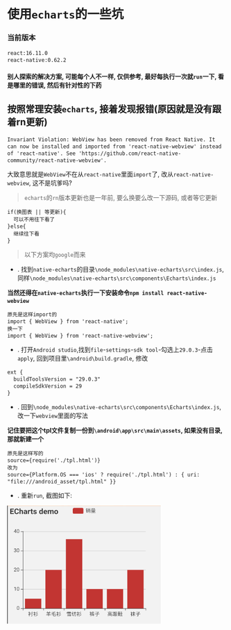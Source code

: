 # 使用`echarts`的一些坑

### 当前版本
```
react:16.11.0
react-native:0.62.2
```

#### 别人探索的解决方案, 可能每个人不一样, 仅供参考, 最好每执行一次就`run`一下, 看是哪里的错误, 然后有针对性的下药

## 按照常理安装`echarts`, 接着发现报错(原因就是没有跟着rn更新)
```
Invariant Violation: WebView has been removed from React Native. It can now be installed and imported from 'react-native-webview' instead of 'react-native'. See 'https://github.com/react-native-community/react-native-webview'.
```
大致意思就是`WebView`不在从`react-native`里面`import`了, 改从`react-native-webview`, 这不是坑爹吗?

>`echarts`的`rn`版本更新也是一年前, 要么换要么改一下源码, 或者等它更新

```
if(换图表 || 等更新){
  可以不用往下看了
}else{
  继续往下看
}
```

>以下方案均`google`而来

- . 找到`native-echarts`的目录`\node_modules\native-echarts\src\index.js`, 同样`\node_modules\native-echarts\src\components\Echarts\index.js`

**当然还得在`native-echarts`执行一下安装命令`npm install react-native-webview`**
```
原先是这样import的
import { WebView } from 'react-native';
换一下
import { WebView } from 'react-native-webview';
```

- . 打开`Android studio`,找到`file`-`settings`-`sdk tool`-勾选上`29.0.3`-点击`apply`, 回到项目里`\android\build.gradle`, 修改
```
ext {
  buildToolsVersion = "29.0.3"
  compileSdkVersion = 29
}
```

- . 回到`\node_modules\native-echarts\src\components\Echarts\index.js`,改一下`webview`里面的写法

**记住要把这个tpl文件复制一份到`\android\app\src\main\assets`, 如果没有目录, 那就新建一个**
```
原先是这样写的
source={require('./tpl.html')}
改为
source={Platform.OS === 'ios' ? require('./tpl.html') : { uri: "file:///android_asset/tpl.html" }}
```
- . 重新`run`, 截图如下:

![echarts图表](../imgs/echarts.png)